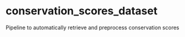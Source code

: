 # conservation_scores_dataset
Pipeline to automatically retrieve and preprocess conservation scores
